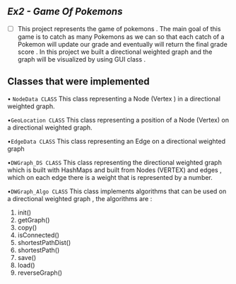 ﻿## ***Ex2 - Game Of Pokemons***

 - [ ] This project represents the game of pokemons . The main goal of
       this game is to catch as many Pokemons as we can so that each
       catch of a Pokemon will update our grade and eventually will
       return the final grade score .  In this project we built a
       directional weighted graph and the graph will be visualized by
       using GUI class .

## **Classes that were implemented**
• `NodeData CLASS` 
This class representing a Node (Vertex ) in a directional weighted graph.

•`GeoLocation CLASS`
This class representing a position of a Node (Vertex) on a directional weighted graph.

•`EdgeData CLASS`
This class representing an Edge on a directional weighted graph

•`DWGraph_DS CLASS`
This class representing the directional weighted graph which is built with HashMaps and built from Nodes (VERTEX) and edges , which on each edge there is a weight that is represented by a number.

•`DWGraph_Algo CLASS`
This class implements algorithms that can be used on a directional weighted graph , the algorithms are : 

 1. init()
 2. getGraph()
 3. copy()
 4. isConnected()
 5. shortestPathDist()
 6. shortestPath()
 7. save()
 8. load()
 9. reverseGraph()

 

